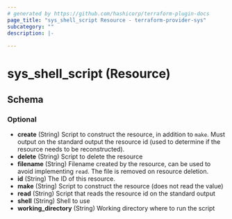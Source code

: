 ```yaml
---
# generated by https://github.com/hashicorp/terraform-plugin-docs
page_title: "sys_shell_script Resource - terraform-provider-sys"
subcategory: ""
description: |-
  
---
```


# sys_shell_script (Resource)





<!-- schema generated by tfplugindocs -->
## Schema

### Optional

- **create** (String) Script to construct the resource, in addition to `make`. Must output on the standard output the resource id (used to determine if the resource needs to be reconstructed).
- **delete** (String) Script to delete the resource
- **filename** (String) Filename created by the resource, can be used to avoid implementing `read`. The file is removed on resource deletion.
- **id** (String) The ID of this resource.
- **make** (String) Script to construct the resource (does not read the value)
- **read** (String) Script that reads the resource id on the standard output
- **shell** (String) Shell to use
- **working_directory** (String) Working directory where to run the script


